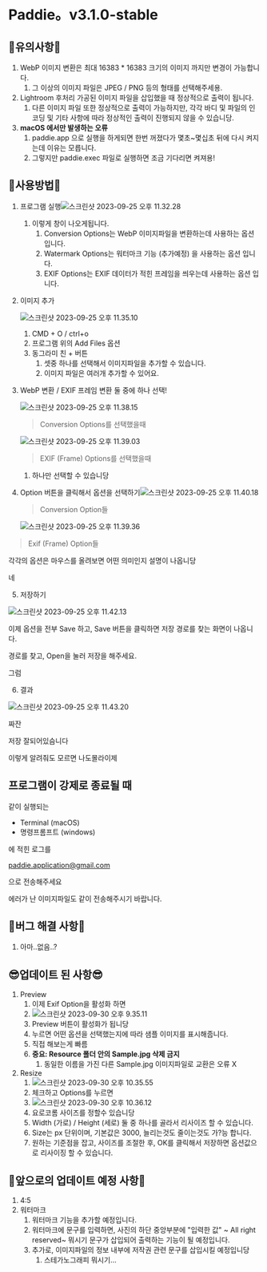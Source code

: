 # Paddie。v3.1.0-stable

## 🥹유의사항🥹

1. WebP 이미지 변환은 최대 16383 * 16383 크기의 이미지 까지만 변경이 가능합니다.
   1. 그 이상의 이미지 파일은 JPEG / PNG 등의 형태를 선택해주세용.
2. Lightroom 후처리 가공된 이미지 파일을 삽입했을 때 정상적으로 출력이 됩니다.
   1. 다른 이미지 파일 또한 정상적으로 출력이 가능하지만, 각각 바디 및 파일의 인코딩 및 기타 사항에 따라 정상적인 출력이 진행되지 않을 수 있습니당.
3. **macOS 에서만 발생하는 오류**
   1. paddie.app 으로 실행을 하게되면 한번 꺼졌다가 몇초~몇십초 뒤에 다시 켜지는데 이유는 모릅니다.
   2. 그렇지만 paddie.exec 파일로 실행하면 조금 기다리면 켜져용!


## 🥹사용방법🥹

1. 프로그램 실행![스크린샷 2023-09-25 오후 11.32.28](https://p.ipic.vip/8rvku4.png)

   1. 이렇게 창이 나오게됩니다.
      1. Conversion Options는 WebP 이미지파일을 변환하는데 사용하는 옵션 입니다.
      2. Watermark Options는 워터마크 기능 (추가예정) 을 사용하는 옵션 입니다.
      3. EXIF Options는 EXIF 데이터가 적힌 프레임을 씌우는데 사용하는 옵션 입니다.

2. 이미지 추가

   ![스크린샷 2023-09-25 오후 11.35.10](https://p.ipic.vip/7rwvwt.png)

   1. CMD + O / ctrl+o 
   2. 프로그램 위의 Add Files 옵션 
   3. 동그라미 친 + 버튼
      1. 셋중 하나를 선택해서 이미지파일을 추가할 수 있습니다.
      2. 이미지 파일은 여러개 추가할 수 있어요.

3. WebP 변환 / EXIF 프레임 변환 둘 중에 하나 선택!

   ![스크린샷 2023-09-25 오후 11.38.15](https://p.ipic.vip/3jph8v.png)

   > Conversion Options를 선택했을때

   ![스크린샷 2023-09-25 오후 11.39.03](https://p.ipic.vip/whre58.png)

   > EXIF (Frame) Options를 선택했을때

   1. 하나만 선택할 수 있습니당

4. Option 버튼을 클릭해서 옵션을 선택하기![스크린샷 2023-09-25 오후 11.40.18](https://p.ipic.vip/n3ev29.png)

   

   > Conversion Option들

   ![스크린샷 2023-09-25 오후 11.39.36](https://p.ipic.vip/tv7ksk.png)

> Exif (Frame) Option들

각각의 옵션은 마우스를 올려보면 어떤 의미인지 설명이 나옵니당

네

5. 저장하기

![스크린샷 2023-09-25 오후 11.42.13](https://p.ipic.vip/5umj3m.png)

이제 옵션을 전부 Save 하고, Save 버튼을 클릭하면 저장 경로를 찾는 화면이 나옵니다.

경로를 찾고, Open을 눌러 저장을 해주세요.

그럼

6. 결과

![스크린샷 2023-09-25 오후 11.43.20](https://p.ipic.vip/qu00tc.png)

짜잔

저장 잘되어있슴니다



이렇게 알려줘도 모르면 나도몰라이제



## **프로그램이 강제로 종료될 때**

같이 실행되는

- Terminal (macOS)
- 명령프롬프트 (windows)

에 적힌 로그를

paddie.application@gmail.com

으로 전송해주세요

에러가 난 이미지파일도 같이 전송해주시기 바랍니다.

## 🥹버그 해결 사항🥹

1. 아마..없음..?

## 😎업데이트 된 사항😎

1. Preview
   1. 이제 Exif Option을 활성화 하면
   2. ![스크린샷 2023-09-30 오후 9.35.11](https://p.ipic.vip/unihtp.png)
   3. Preview 버튼이 활성화가 됩니당
   4. 누르면 어떤 옵션을 선택했는지에 따라 샘플 이미지를 표시해줍니다.
   5. 직접 해보는게 빠름
   6. **중요: Resource 폴더 안의 Sample.jpg 삭제 금지**
      1. 동일한 이름을 가진 다른 Sample.jpg 이미지파일로 교환은 오류 X
2. Resize
   1. ![스크린샷 2023-09-30 오후 10.35.55](https://p.ipic.vip/zi3uhu.png)
   2. 체크하고 Options를 누르면
   3. ![스크린샷 2023-09-30 오후 10.36.12](https://p.ipic.vip/3yqbp4.png)
   4. 요로코롬 사이즈를 정할수 있습니당
   5. Width (가로) / Height (세로) 둘 중 하나를 골라서 리사이즈 할 수 있습니다.
   6. Size는 px 단위이며, 기본값은 3000, 늘리는것도 줄이는것도 가?능 합니다.
   7. 원하는 기준점을 잡고, 사이즈를 조절한 후, OK를 클릭해서 저장하면 옵션값으로 리사이징 할 수 있습니다.





## 👀앞으로의 업데이트 예정 사항👀

1. 4:5
2. 워터마크
   1. 워터마크 기능을 추가할 예정입니다.
   2. 워터마크에 문구를 입력하면, 사진의 하단 중앙부분에 "입력한 값" ~ All right reserved~ 뭐시기 문구가 삽입되어 출력하는 기능이 될 예정입니다.
   3. 추가로, 이미지파일의 정보 내부에 저작권 관련 문구를 삽입시킬 예정입니당
      1. 스테가노그래피 뭐시기...